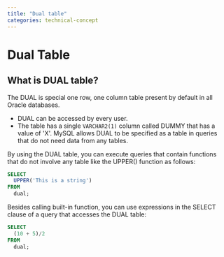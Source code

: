 ```yaml
---
title: "Dual table"
categories: technical-concept
---
```


# Dual Table

## What is DUAL table?

The DUAL is special one row, one column table present by default in all Oracle databases.

- DUAL can be accessed by every user.
- The table has a single `VARCHAR2(1)` column called DUMMY that has a value of 'X'. MySQL allows DUAL to be specified as a table in queries that do not need data from any tables.

By using the DUAL table, you can execute queries that contain functions that do not involve any table like the UPPER() function as follows:

```sql
SELECT
  UPPER('This is a string')
FROM
  dual;
```

Besides calling built-in function, you can use expressions in the SELECT clause of a query that accesses the DUAL table:

```sql
SELECT
  (10 + 5)/2
FROM
  dual;
```
